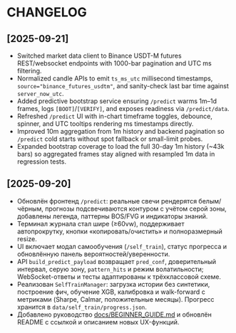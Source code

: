 # CHANGELOG
## [2025-09-21]
- Switched market data client to Binance USDT-M futures REST/websocket endpoints with 1000-bar pagination and UTC ms filtering.
- Normalized candle APIs to emit `ts_ms_utc` millisecond timestamps, `source="binance_futures_usdtm"`, and sanity-check last bar time against `server_now_utc`.
- Added predictive bootstrap service ensuring `/predict` warms 1m–1d frames, logs `[BOOT]`/`[VERIFY]`, and exposes readiness via `/predict/data`.
- Refreshed `/predict` UI with in-chart timeframe toggles, debounce, spinner, and UTC tooltips rendering ms timestamps directly.
- Improved 10m aggregation from 1m history and backend pagination so `/predict` cold starts without spot fallback or small-limit probes.
- Expanded bootstrap coverage to load the full 30-day 1m history (~43k bars) so aggregated frames stay aligned with resampled 1m data in regression tests.

## [2025-09-20]
- Обновлён фронтенд `/predict`: реальные свечи рендерятся белым/чёрным, прогнозы подсвечиваются контуром с учётом серой зоны, добавлены легенда, паттерны BOS/FVG и индикаторы знаний.
- Терминал журнала стал шире (≥60vw), поддерживает автопрокрутку, кнопки «копировать/очистить» и полноразмерный resize.
- UI включает модал самообучения (`/self_train`), статус прогресса и обновлённую панель вероятностей/уверенности.
- API `build_predict_payload` возвращает `pred_conf`, доверительный интервал, серую зону, `pattern_hits` и режим волатильности; WebSocket-ответы и тесты адаптированы к трёхклассовой схеме.
- Реализован `SelfTrainManager`: загрузка истории без синтетики, построение фич, обучение XGB, калибровка и walk-forward с метриками (Sharpe, Calmar, положительные месяцы). Прогресс хранится в `data/self_train/progress.json`.
- Добавлено руководство [docs/BEGINNER_GUIDE.md](docs/BEGINNER_GUIDE.md) и обновлён README с ссылкой и описанием новых UX-функций.
